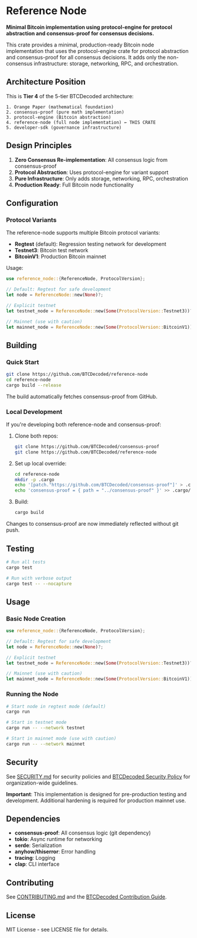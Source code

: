 # Reference Node

**Minimal Bitcoin implementation using protocol-engine for protocol abstraction and consensus-proof for consensus decisions.**

This crate provides a minimal, production-ready Bitcoin node implementation that uses the protocol-engine crate for protocol abstraction and consensus-proof for all consensus decisions. It adds only the non-consensus infrastructure: storage, networking, RPC, and orchestration.

## Architecture Position

This is **Tier 4** of the 5-tier BTCDecoded architecture:

```
1. Orange Paper (mathematical foundation)
2. consensus-proof (pure math implementation)
3. protocol-engine (Bitcoin abstraction)
4. reference-node (full node implementation) ← THIS CRATE
5. developer-sdk (governance infrastructure)
```

## Design Principles

1. **Zero Consensus Re-implementation**: All consensus logic from consensus-proof
2. **Protocol Abstraction**: Uses protocol-engine for variant support
3. **Pure Infrastructure**: Only adds storage, networking, RPC, orchestration
4. **Production Ready**: Full Bitcoin node functionality

## Configuration

### Protocol Variants

The reference-node supports multiple Bitcoin protocol variants:

- **Regtest** (default): Regression testing network for development
- **Testnet3**: Bitcoin test network
- **BitcoinV1**: Production Bitcoin mainnet

Usage:
```rust
use reference_node::{ReferenceNode, ProtocolVersion};

// Default: Regtest for safe development
let node = ReferenceNode::new(None)?;

// Explicit testnet
let testnet_node = ReferenceNode::new(Some(ProtocolVersion::Testnet3))?;

// Mainnet (use with caution)
let mainnet_node = ReferenceNode::new(Some(ProtocolVersion::BitcoinV1))?;
```

## Building

### Quick Start

```bash
git clone https://github.com/BTCDecoded/reference-node
cd reference-node
cargo build --release
```

The build automatically fetches consensus-proof from GitHub.

### Local Development

If you're developing both reference-node and consensus-proof:

1. Clone both repos:
   ```bash
   git clone https://github.com/BTCDecoded/consensus-proof
   git clone https://github.com/BTCDecoded/reference-node
   ```

2. Set up local override:
   ```bash
   cd reference-node
   mkdir -p .cargo
   echo '[patch."https://github.com/BTCDecoded/consensus-proof"]' > .cargo/config.toml
   echo 'consensus-proof = { path = "../consensus-proof" }' >> .cargo/config.toml
   ```

3. Build:
   ```bash
   cargo build
   ```

Changes to consensus-proof are now immediately reflected without git push.

## Testing

```bash
# Run all tests
cargo test

# Run with verbose output
cargo test -- --nocapture
```

## Usage

### Basic Node Creation

```rust
use reference_node::{ReferenceNode, ProtocolVersion};

// Default: Regtest for safe development
let node = ReferenceNode::new(None)?;

// Explicit testnet
let testnet_node = ReferenceNode::new(Some(ProtocolVersion::Testnet3))?;

// Mainnet (use with caution)
let mainnet_node = ReferenceNode::new(Some(ProtocolVersion::BitcoinV1))?;
```

### Running the Node

```bash
# Start node in regtest mode (default)
cargo run

# Start in testnet mode
cargo run -- --network testnet

# Start in mainnet mode (use with caution)
cargo run -- --network mainnet
```

## Security

See [SECURITY.md](SECURITY.md) for security policies and [BTCDecoded Security Policy](https://github.com/BTCDecoded/.github/blob/main/SECURITY.md) for organization-wide guidelines.

**Important**: This implementation is designed for pre-production testing and development. Additional hardening is required for production mainnet use.

## Dependencies

- **consensus-proof**: All consensus logic (git dependency)
- **tokio**: Async runtime for networking
- **serde**: Serialization
- **anyhow/thiserror**: Error handling
- **tracing**: Logging
- **clap**: CLI interface

## Contributing

See [CONTRIBUTING.md](CONTRIBUTING.md) and the [BTCDecoded Contribution Guide](https://github.com/BTCDecoded/.github/blob/main/CONTRIBUTING.md).

## License

MIT License - see LICENSE file for details.
